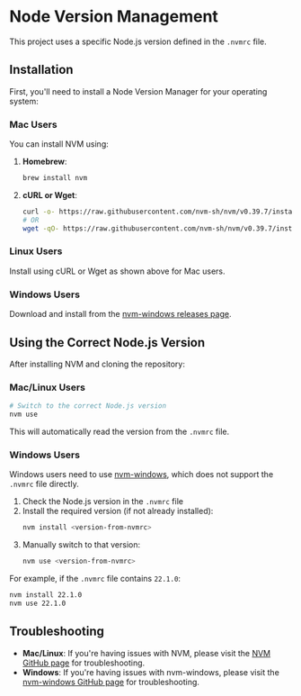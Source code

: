 # Node Version Management

This project uses a specific Node.js version defined in the `.nvmrc` file.

## Installation

First, you'll need to install a Node Version Manager for your operating system:

### Mac Users
You can install NVM using:

1. **Homebrew**:
   ```bash
   brew install nvm
   ```

2. **cURL or Wget**:
   ```bash
   curl -o- https://raw.githubusercontent.com/nvm-sh/nvm/v0.39.7/install.sh | bash
   # OR
   wget -qO- https://raw.githubusercontent.com/nvm-sh/nvm/v0.39.7/install.sh | bash
   ```

### Linux Users
Install using cURL or Wget as shown above for Mac users.

### Windows Users
Download and install from the [nvm-windows releases page](https://github.com/coreybutler/nvm-windows/releases).

## Using the Correct Node.js Version

After installing NVM and cloning the repository:

### Mac/Linux Users

```bash
# Switch to the correct Node.js version
nvm use
```

This will automatically read the version from the `.nvmrc` file.

### Windows Users

Windows users need to use [nvm-windows](https://github.com/coreybutler/nvm-windows), which does not support the `.nvmrc` file directly.

1. Check the Node.js version in the `.nvmrc` file
2. Install the required version (if not already installed):
   ```bash
   nvm install <version-from-nvmrc>
   ```
3. Manually switch to that version:
   ```bash
   nvm use <version-from-nvmrc>
   ```

For example, if the `.nvmrc` file contains `22.1.0`:
```bash
nvm install 22.1.0
nvm use 22.1.0
```

## Troubleshooting

- **Mac/Linux**: If you're having issues with NVM, please visit the [NVM GitHub page](https://github.com/nvm-sh/nvm) for troubleshooting.
- **Windows**: If you're having issues with nvm-windows, please visit the [nvm-windows GitHub page](https://github.com/coreybutler/nvm-windows) for troubleshooting.
